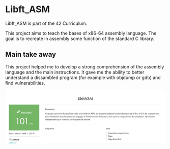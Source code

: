 # Libft_ASM

Libft_ASM is part of the 42 Curriculum.

This project aims to teach the bases of x86-64 assembly language. The goal is to recreate in assembly some function of the standard C library.

## Main take away

This project helped me to develop a strong comprehension of the assembly language and the main instructions. It gave me the ability to better understand a dissambled program (for example with objdump or gdb) and find vulnerabilities.

![alt grade](https://github.com/xemxav/Libft_ASM/blob/master/libft_asm_screen.png)

